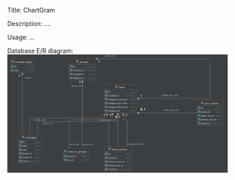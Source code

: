 Title:
ChartGram

Description:
....

Usage:
...

Database E/R diagram:
![DB E/R schema](/assets/images/db_er_schema.png)